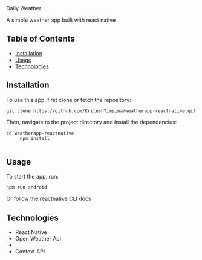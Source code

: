 <body>
  <a>Daily Weather </a>
  <p>A simple weather app built with react native</p>
  <h2>Table of Contents</h2>
  <ul>
    <li><a href="#installation">Installation</a></li>
    <li><a href="#usage">Usage</a></li>
    <li><a href="#technologies-used">Technologies</a></li>
  </ul>
  <h2>Installation</h2>
  <p>To use this app, first clone or fetch the repository:</p>
  <pre><code>git clone https://github.com/KriteshTimsina/weatherapp-reactnative.git</code></pre>
  <p>Then, navigate to the project directory and install the dependencies:</p>
  <pre><code>cd weatherapp-reactnative 
     npm install
  </code></pre>
  <h2>Usage</h2>
  <p>To start the app, run:</p>
  <pre><code>npm run android</code></pre>
  <p>Or follow the reactnative CLI docs</p>
  <h2>Technologies</h2>
  <ul>
    <li>React Native</li>
    <li>Open Weather Api<li><li>Context API</li>
  </ul> 
</body>

